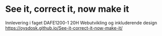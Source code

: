 # See it, correct it, now make it
Innlevering i faget DAFE1200-1 20H Webutvikling og inkluderende design
https://oysdosk.github.io/See-it-correct-it-now-make-it/
